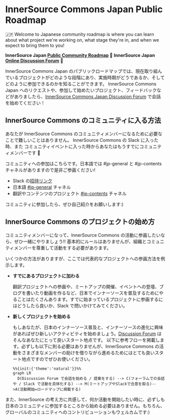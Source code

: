 # InnerSource Commons Japan Public Roadmap

🇯🇵 Welcome to Japanese community roadmap is where you can learn about what project we're working on, what stage they're in, and when we expect to bring them to you!

**InnerSource Japan [Public Community Roadmap](https://github.com/orgs/InnerSourceCommons/projects/1) :rocket:**
**InnerSource Japan [Online Discussion Forum](https://github.com/InnerSourceCommons/jp-roadmap/discussions) :speech_balloon:**

InnerSource Commons Japan のパブリックロードマップでは、現在取り組んでいるプロジェクトがどのような段階にあり、実施時期がどうであるか、そしてどのように参加できるのかを知ることができます。
InnerSource Commons Japan へのリクエストや、参加して始めたいプロジェクト、フィードバックなどがありましたら、[InnerSource Commons Japan Discussion Forum](https://github.com/InnerSourceCommons/jp-roadmap/discussions) で会話を始めてください！

## InnerSource Commons のコミュニティに入る方法

あなたが InnerSource Commons のコミュニティメンバーになるために必要なことで難しいことはありません。 InnerSource Commons の Slack に入った時、また コミュニティイベントに入った時からあなたはもうすでにコミュニティメンバーです :tada:

コミュニティへの参加はこちらです。日本語では #jp-general と #jp-contents チャネルがありますので是非ご参画ください!

- Slack の[招待リンク](https://innersourcecommons-inviter.herokuapp.com/)
- 日本語 [#jp-general](https://app.slack.com/client/T04PXKRM0/C03M546NR16) チャネル
- 翻訳やコンテンツのプロジェクト [#jp-contents](https://app.slack.com/client/T04PXKRM0/C03P1MVMBRS) チャネル

コミュニティに参加したら、ぜひ自己紹介をお願いします:)

## InnerSource Commons のプロジェクトの始め方

コミュニティメンバーになって、InnerSource Commons の活動に参画したいなら、ぜひ一緒にやりましょう!!
基本的にルールはありませんが、組織とコミュニティメンバーを尊重して活動をする必要があります。

いくつかの方法がありますが、ここでは代表的なプロジェクトへの参画方法を例示します。

- **すでにあるプロジェクトに加わる**
  
  翻訳プロジェクトへの参画や、ミートアップの開催、イベントへの登壇、ブログを書いたり動画を作るなど、日本でインナーソースを普及するためにやることはたくさんあります。すでに始まっているプロジェクトに参画するにはどうしたら良いか、Slack で問いかけてみてください。
- **新しくプロジェクトを始める**
  
  もしあなたが、日本のインナーソース普及と、インナーソースの進化に興味があればぜひ新しいアクティビティを始めましょう。[Discussion Forum](https://github.com/InnerSourceCommons/jp-roadmap/discussions) はそんなあなたにとって良いスタート地点です。
  以下に参考フローを掲載します。必ずしも以下に則る必要はありませんが、InnerSource Commons の活動をさまざまなメンバーの助けを借りながら進めるためにはとても良いスタート地点ですのでぜひお使いください。

  ```mermaid
  %%{init:{'theme':'natural'}}%%
  graph LR
    D(Discussion Forum で会話を始める / 提案をする) --> C(フォーラムでの会話や / Slack で活動を具体化する) --> M(ミートアップやSlackで合意を取る)-->A(活動開始=ロードマップに掲載する)
  ```

また、InnerSource の考え方に共感して、何か活動を開始したい時に、必ずしも日本のコミュニティに参加するところから始める必要はありません。もちろん、グローバルのコミュニティへのコントリビューションもウェルカムです:)
